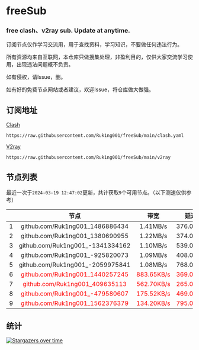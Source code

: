 # freeSub
### free clash、v2ray sub. Update at anytime.

订阅节点仅作学习交流用，用于查找资料，学习知识，不要做任何违法行为。

所有资源均来自互联网，本仓库只做搜集处理，非盈利目的，仅供大家交流学习使用，出现违法问题概不负责。

如有侵权，请Issue，删。

如有好的免费节点网站或者建议，欢迎Issue，将仓库做大做强。

## 订阅地址
[Clash](https://raw.githubusercontent.com/Ruk1ng001/freeSub/main/clash.yaml)
```
https://raw.githubusercontent.com/Ruk1ng001/freeSub/main/clash.yaml
```
[V2ray](https://raw.githubusercontent.com/Ruk1ng001/freeSub/main/v2ray)
```
https://raw.githubusercontent.com/Ruk1ng001/freeSub/main/v2ray
```

## 节点列表

最近一次于`2024-03-19 12:47:02`更新，共计获取`9`个可用节点。（以下测速仅供参考）

|  | 节点 | 带宽 | 延迟 |
|:-:|:--:|:--:|:--:|
 | 1 | github.com/Ruk1ng001_1486886434 | 1.41MB/s | 376.00ms |
 | 2 | github.com/Ruk1ng001_1380690955 | 1.22MB/s | 374.00ms |
 | 3 | github.com/Ruk1ng001_-1341334162 | 1.10MB/s | 539.00ms |
 | 4 | github.com/Ruk1ng001_-925820073 | 1.09MB/s | 408.00ms |
 | 5 | github.com/Ruk1ng001_-2059975841 | 1.08MB/s | 768.00ms |
 | 6 | <font color=red>github.com/Ruk1ng001_1440257245</font> | <font color=red>883.65KB/s</font> | <font color=red>369.00ms</font> |
 | 7 | <font color=red>github.com/Ruk1ng001_409635113</font> | <font color=red>562.70KB/s</font> | <font color=red>265.00ms</font> |
 | 8 | <font color=red>github.com/Ruk1ng001_-479580607</font> | <font color=red>175.52KB/s</font> | <font color=red>469.00ms</font> |
 | 9 | <font color=red>github.com/Ruk1ng001_1562376379</font> | <font color=red>134.20KB/s</font> | <font color=red>795.00ms</font> |


## 统计

[![Stargazers over time](https://starchart.cc/Ruk1ng001/freeSub.svg)](https://starchart.cc/Ruk1ng001/freeSub)